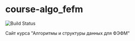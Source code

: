 # course-algo_fefm

![Build Status](https://github.com/mipt-cs/course-algo_fefm/actions/workflows/html_deploy.yml/badge.svg?branch=master)


Сайт курса "Алгоритмы и структуры данных для ФЭФМ"
